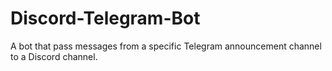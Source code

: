 # Discord-Telegram-Bot
A bot that pass messages from a specific Telegram announcement channel to a Discord channel.
